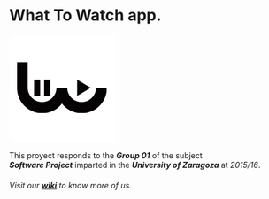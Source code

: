 # What To Watch app.
![WhatToWatch](https://github.com/Santi-7/UNIZAR-30226-2016-01/blob/master/app/src/main/res/mipmap-xxxhdpi/ic_launcher.png)

This proyect responds to the ***Group 01*** of the subject  
***Software Project*** imparted in the ***University of Zaragoza*** at *2015/16*.

  
###### *Visit our [**wiki**](https://github.com/Santi-7/UNIZAR-30226-2016-01/wiki) to know more of us.*

